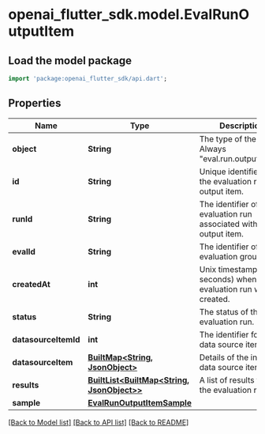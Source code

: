 # openai_flutter_sdk.model.EvalRunOutputItem

## Load the model package
```dart
import 'package:openai_flutter_sdk/api.dart';
```

## Properties
Name | Type | Description | Notes
------------ | ------------- | ------------- | -------------
**object** | **String** | The type of the object. Always \"eval.run.output_item\". | [default to 'eval.run.output_item']
**id** | **String** | Unique identifier for the evaluation run output item. | 
**runId** | **String** | The identifier of the evaluation run associated with this output item. | 
**evalId** | **String** | The identifier of the evaluation group. | 
**createdAt** | **int** | Unix timestamp (in seconds) when the evaluation run was created. | 
**status** | **String** | The status of the evaluation run. | 
**datasourceItemId** | **int** | The identifier for the data source item. | 
**datasourceItem** | [**BuiltMap&lt;String, JsonObject&gt;**](JsonObject.md) | Details of the input data source item. | 
**results** | [**BuiltList&lt;BuiltMap&lt;String, JsonObject&gt;&gt;**](BuiltMap.md) | A list of results from the evaluation run. | 
**sample** | [**EvalRunOutputItemSample**](EvalRunOutputItemSample.md) |  | 

[[Back to Model list]](../README.md#documentation-for-models) [[Back to API list]](../README.md#documentation-for-api-endpoints) [[Back to README]](../README.md)


